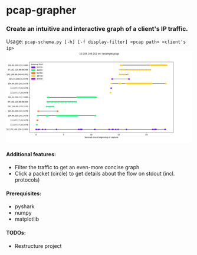 # pcap-grapher
### Create an intuitive and interactive graph of a client's IP traffic. ###

Usage:
`pcap-schema.py [-h] [-f display-filter] <pcap path> <client's ip>`
![Alt text](example.png?raw=true "example-graph")

#### Additional features: ####
* Filter the traffic to get an even-more concise graph
* Click a packet (circle) to get details about the flow on stdout (incl. protocols)

#### Prerequisites: ####
* pyshark
* numpy
* matplotlib

#### TODOs: ####
* Restructure project
